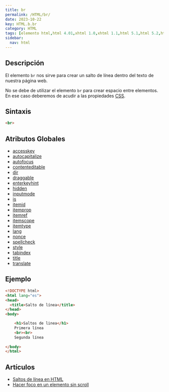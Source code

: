 ```yaml
---
title: br
permalink: /HTML/br/
date: 2023-10-22
key: HTML.b.br
category: HTML
tags: [elemento html,html 4.01,xhtml 1.0,xhtml 1.1,html 5.1,html 5.2,html 5]
sidebar:
  nav: html
---
```


## Descripción


El elemento `br` nos sirve para crear un salto de línea dentro del texto de nuestra página web.


No se debe de utilizar el elemento `br` para crear espacio entre elementos. En ese caso deberemos de acudir a las propiedades [CSS](https://www.manualweb.net/css/).


## Sintaxis


```html
<br>
```


## Atributos Globales

- [accesskey](https://www.w3api.com/HTML/accesskey/)
- [autocapitalize](https://www.w3api.com/HTML/autocapitalize/)
- [autofocus](https://www.w3api.com/HTML/autofocus/)
- [contenteditable](https://www.w3api.com/HTML/contenteditable/)
- [dir](https://www.w3api.com/HTML/dir/)
- [draggable](https://www.w3api.com/HTML/draggable/)
- [enterkeyhint](https://www.w3api.com/HTML/enterkeyhint/)
- [hidden](https://www.w3api.com/HTML/hidden/)
- [inputmode](https://www.w3api.com/HTML/inputmode/)
- [is](https://www.w3api.com/HTML/is/)
- [itemid](https://www.w3api.com/HTML/itemid/)
- [itemprop](https://www.w3api.com/HTML/itemprop/)
- [itemref](https://www.w3api.com/HTML/itemref/)
- [itemscope](https://www.w3api.com/HTML/itemscope/)
- [itemtype](https://www.w3api.com/HTML/itemtype/)
- [lang](https://www.w3api.com/HTML/lang/)
- [nonce](https://www.w3api.com/HTML/nonce/)
- [spellcheck](https://www.w3api.com/HTML/spellcheck/)
- [style](https://www.w3api.com/HTML/style/)
- [tabindex](https://www.w3api.com/HTML/tabindex/)
- [title](https://www.w3api.com/HTML/title/)
- [translate](https://www.w3api.com/HTML/translate/)

## Ejemplo


```html
<!DOCTYPE html>
<html lang="es">
<head>
  <title>Salto de línea</title>
</head>
<body>

	<h1>Saltos de linea</h1>	
	Primera línea
	<br><br>
	Segunda línea
	
</body>
</html>
```


## Artículos

- [Saltos de línea en HTML](https://lineadecodigo.com/html/saltos-de-linea-en-html/)
- [Hacer foco en un elemento sin scroll](https://lineadecodigo.com/dom/hacer-foco-en-un-elemento-sin-scroll/)
